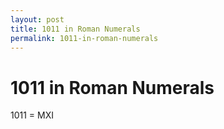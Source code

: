 ```yaml
---
layout: post
title: 1011 in Roman Numerals
permalink: 1011-in-roman-numerals
---
```


# 1011 in Roman Numerals

1011 = MXI
